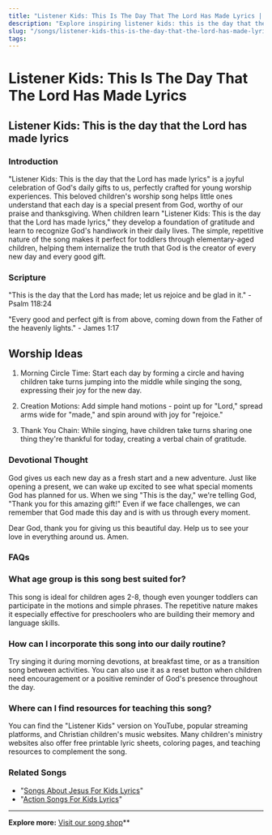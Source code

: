 ```yaml
---
title: "Listener Kids: This Is The Day That The Lord Has Made Lyrics | Seeds Kids Worship"
description: "Explore inspiring listener kids: this is the day that the lord has made lyrics for children's worship and faith development. Biblical music resources for families and ministry."
slug: "/songs/listener-kids-this-is-the-day-that-the-lord-has-made-lyrics"
tags:
---
```


# Listener Kids: This Is The Day That The Lord Has Made Lyrics

## Listener Kids: This is the day that the Lord has made lyrics
### Introduction
"Listener Kids: This is the day that the Lord has made lyrics" is a joyful celebration of God's daily gifts to us, perfectly crafted for young worship experiences. This beloved children's worship song helps little ones understand that each day is a special present from God, worthy of our praise and thanksgiving. When children learn "Listener Kids: This is the day that the Lord has made lyrics," they develop a foundation of gratitude and learn to recognize God's handiwork in their daily lives. The simple, repetitive nature of the song makes it perfect for toddlers through elementary-aged children, helping them internalize the truth that God is the creator of every new day and every good gift.

### Scripture
"This is the day that the Lord has made; let us rejoice and be glad in it." - Psalm 118:24

"Every good and perfect gift is from above, coming down from the Father of the heavenly lights." - James 1:17

## Worship Ideas
1. Morning Circle Time: Start each day by forming a circle and having children take turns jumping into the middle while singing the song, expressing their joy for the new day.

2. Creation Motions: Add simple hand motions - point up for "Lord," spread arms wide for "made," and spin around with joy for "rejoice."

3. Thank You Chain: While singing, have children take turns sharing one thing they're thankful for today, creating a verbal chain of gratitude.

### Devotional Thought
God gives us each new day as a fresh start and a new adventure. Just like opening a present, we can wake up excited to see what special moments God has planned for us. When we sing "This is the day," we're telling God, "Thank you for this amazing gift!" Even if we face challenges, we can remember that God made this day and is with us through every moment.

Dear God, thank you for giving us this beautiful day. Help us to see your love in everything around us. Amen.

### FAQs

### What age group is this song best suited for?
This song is ideal for children ages 2-8, though even younger toddlers can participate in the motions and simple phrases. The repetitive nature makes it especially effective for preschoolers who are building their memory and language skills.

### How can I incorporate this song into our daily routine?
Try singing it during morning devotions, at breakfast time, or as a transition song between activities. You can also use it as a reset button when children need encouragement or a positive reminder of God's presence throughout the day.

### Where can I find resources for teaching this song?
You can find the "Listener Kids" version on YouTube, popular streaming platforms, and Christian children's music websites. Many children's ministry websites also offer free printable lyric sheets, coloring pages, and teaching resources to complement the song.

### Related Songs

- "[Songs About Jesus For Kids Lyrics](/songs/songs-about-jesus-for-kids-lyrics/)"
- "[Action Songs For Kids Lyrics](/songs/action-songs-for-kids-lyrics/)"

---

**Explore more:** [Visit our song shop](https://seedskidsworship.com/shop)**

<!-- Schema Markup -->
<script type="application/ld+json">
{
  "@context": "https://schema.org",
  "@type": "MusicRecording",
  "name": "Listener Kids: This Is The Day That The Lord Has Made Lyrics",
  "byArtist": {
    "@type": "MusicGroup",
    "name": "Seeds Kids Worship"
  },
  "isFamilyFriendly": true,
  "url": "https://seedskidsworship.com/songs/listener-kids-this-is-the-day-that-the-lord-has-made-lyrics/"
}
</script>